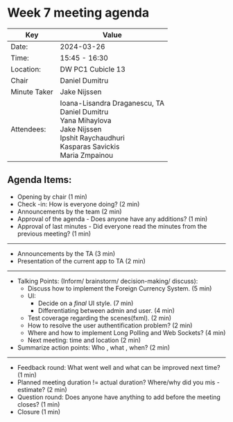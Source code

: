 # Week 7 meeting agenda

| Key          | Value              |
|--------------|--------------------|
| Date:        | 2024-03-26         |
| Time:        | 15:45 - 16:30      |
| Location:    | DW PC1 Cubicle 13  |
| Chair        | Daniel Dumitru     |
| Minute Taker | Jake Nijssen       |
| Attendees:   | Ioana-Lisandra Draganescu, TA<br/> Daniel Dumitru</br> Yana Mihaylova<br/> Jake Nijssen<br/> Ipshit Raychaudhuri<br/> Kasparas Savickis<br/>  Maria Zmpainou |


## Agenda Items:
- Opening by chair (1 min)
- Check -in: How is everyone doing? (2 min)
- Announcements by the team (2 min)
- Approval of the agenda - Does anyone have any additions? (1 min)
- Approval of last minutes - Did everyone read the minutes from the previous meeting? (1 min)
---
- Announcements by the TA (3 min)
- Presentation of the current app to TA (2 min)
---
- Talking Points: (Inform/ brainstorm/ decision-making/ discuss):
    - Discuss how to implement the Foreign Currency System. (5 min)
    - UI:
        - Decide on a *final* UI style. (7 min)
        - Differentiating between admin and user. (4 min)
    - Test coverage regarding the scenes(fxml). (2 min)
    - How to resolve the user authentification problem? (2 min)
    - Where and how to implement Long Polling and Web Sockets? (4 min)
    - Next meeting: time and location (2 min)
- Summarize action points: Who , what , when? (2 min)
---
- Feedback round: What went well and what can be improved next time? (1 min)
- Planned meeting duration != actual duration? Where/why did you mis -estimate? (2 min)
- Question round: Does anyone have anything to add before the meeting closes? (1 min)
- Closure (1 min)
